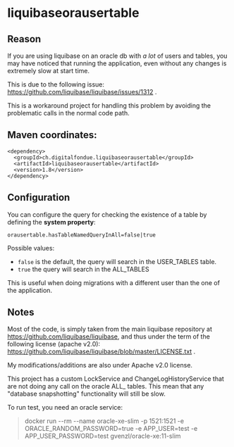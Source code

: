 # liquibaseorausertable

##  Reason

If you are using liquibase on an oracle db with _a lot_ of users and tables, you may have noticed that
running the application, even without any changes is extremely slow at start time.

This is due to the following issue: https://github.com/liquibase/liquibase/issues/1312 .

This is a workaround project for handling this problem by avoiding the problematic calls in the normal code path.

## Maven coordinates:

```
<dependency>
  <groupId>ch.digitalfondue.liquibaseorausertable</groupId>
  <artifactId>liquibaseorausertable</artifactId>
  <version>1.8</version>
</dependency>
```

## Configuration

You can configure the query for checking the existence of a table by defining the **system property**:
```
orausertable.hasTableNamedQueryInAll=false|true
```
Possible values:
- `false` is the default, the query will search in the USER_TABLES table.
- `true` the query will search in the ALL_TABLES

This is useful when doing migrations with a different user than the one of the application.

## Notes

Most of the code, is simply taken from the main liquibase repository at https://github.com/liquibase/liquibase, and thus under the term of the following license (apache v2.0): https://github.com/liquibase/liquibase/blob/master/LICENSE.txt .

My modifications/additions are also under Apache v2.0 license.

This project has a custom LockService and ChangeLogHistoryService that are not doing any call on the oracle ALL_ tables.
This mean that any "database snapshotting" functionality will still be slow.

To run test, you need an oracle service:

> docker run --rm --name oracle-xe-slim -p 1521:1521 -e ORACLE_RANDOM_PASSWORD=true -e APP_USER=test -e APP_USER_PASSWORD=test gvenzl/oracle-xe:11-slim